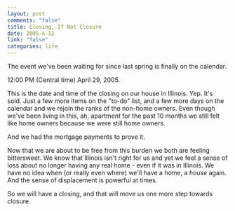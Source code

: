 ```yaml
--- 
layout: post
comments: "false"
title: Closing, If Not Closure
date: 2005-4-12
link: "false"
categories: life
---
```

The event we've been waiting for since last spring is finally on the calendar.

12:00 PM (Central time) April 29, 2005.

This is the date and time of the closing on our house in Illinois. Yep. It's sold. Just a few more items on the "to-do" list, and a few more days on the calendar and we rejoin the ranks of the non-home owners. Even though we've been living in this, ah, apartment for the past 10 months we still felt like home owners because we were still home owners.

And we had the mortgage payments to prove it.

Now that we are about to be free from this burden we both are feeling bittersweet. We know that Illinois isn't right for us and yet we feel a sense of loss about no longer having any real home - even if it was in Illinois. We have no idea when (or really even where) we'll have a home, a <i>house</i> again. And the sense of displacement is powerful at times.

So we will have a closing, and that will move us one more step towards closure.
